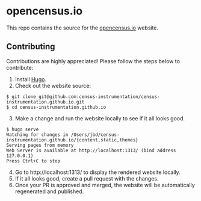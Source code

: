 # opencensus.io

This repo contains the source for the [opencensus.io][website] website.


## Contributing

Contributions are highly appreciated! Please follow the steps below to contribute:

1. Install [Hugo][install-hugo].
2. Check out the website source:
```
$ git clone git@github.com:census-instrumentation/census-instrumentation.github.io.git
$ cd census-instrumentation.github.io
```
3. Make a change and run the website locally to see if it all looks good.

```
$ hugo serve
Watching for changes in /Users/jbd/census-instrumentation.github.io/{content,static,themes}
Serving pages from memory
Web Server is available at http://localhost:1313/ (bind address 127.0.0.1)
Press Ctrl+C to stop
```
4. Go to http://localhost:1313/ to display the rendered website locally.
5. If it all looks good, create a pull request with the changes.
6. Once your PR is approved and merged, the website will be automatically regenerated and published.


[website]: https://opencensus.io
[install-hugo]: https://gohugo.io/getting-started/installing/
